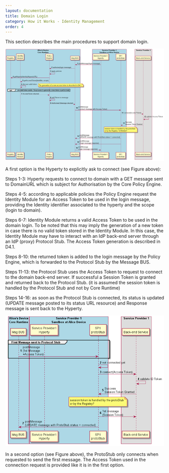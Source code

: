 ```yaml
---
layout: documentation
title: Domain Login
category: How it Works - Identity Management
order: 4
---
```



This section describes the main procedures to support domain login.

![Figure @runtime-ident-man-domain-login-explicit: Explict Domain Login](domain-login-explicit.png)

A first option is the Hyperty to explicitly ask to connect (see Figure above):

Steps 1-3: Hyperty requests to connect to domain with a GET message sent to DomainURL which is subject for Authorisation by the Core Policy Engine.

Steps 4-5: according to applicable policies the Policy Engine request the Identity Module for an Access Token to be used in the login message, providing the Identity identifier associated to the hyperty and the scope (login to domain).

Steps 6-7: Identity Module returns a valid Access Token to be used in the domain login. To be noted that this may imply the generation of a new token in case there is no valid token stored in the Identity Module. In this case, the Identity Module may have to interact with an IdP back-end server through an IdP (proxy) Protocol Stub. The Access Token generation is described in D4.1.

Steps 8-10: the returned token is added to the login message by the Policy Engine, which is forwarded to the Protocol Stub by the Message BUS.

Steps 11-13: the Protocol Stub uses the Access Token to request to connect to the domain back-end server. If successful a Session Token is granted and returned back to the Protocol Stub. (it is assumed the session token is handled by the Protocol Stub and not by Core Runtime)

Steps 14-16: as soon as the Protocol Stub is connected, its status is updated (UPDATE message posted to its status URL resource) and Response message is sent back to the Hyperty.

![Figure @runtime-ident-man-domain-login-implicit: Implict Domain Login](domain-login-implicit.png)

In a second option (see Figure above), the ProtoStub only connects when requested to send the first message. The Access Token used in the connection request is provided like it is in the first option.
